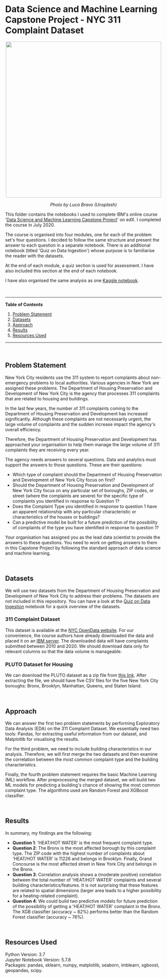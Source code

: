 # Data Science and Machine Learning Capstone Project - NYC 311 Complaint Dataset

<p align="center">
  <img width="500" src="https://images.unsplash.com/photo-1496588152823-86ff7695e68f?ixlib=rb-1.2.1&ixid=MXwxMjA3fDB8MHxwaG90by1wYWdlfHx8fGVufDB8fHw%3D&auto=format&fit=crop&w=1350&q=80">
</p>
<p align="center"><em>Photo by Luca Bravo (Unsplash)</em></p>

This folder contains the notebooks I used to complete IBM's online course '[Data Science and Machine Learning Capstone Project](https://www.edx.org/course/data-science-and-machine-learning-capstone-project)' on edX. I completed the course in July 2020.

The course is organised into four modules, one for each of the problem set's four questions. I decided to follow the same structure and present the answer to each question in a separate notebook. There is an additional notebook (titled 'Quiz on Data Ingestion') whose purpose is to familiarise the reader with the datasets. 

At the end of each module, a quiz section is used for assessment. I have also included this section at the end of each notebook. 

I have also organised the same analysis as one [Kaggle notebook](https://www.kaggle.com/korfanakis/capstone-project-nyc-311-complaint-dataset). 

<br>

---

**Table of Contents**

1. [Problem Statement](Problem-Statement)
2. [Datasets](Datasets)
3. [Approach](Approach)
4. [Results](Results)
5. [Resources Used](Resources-Used)

---

<br>

## Problem Statement

New York City residents use the 311 system to report complaints about non-emergency problems to local authorities. Various agencies in New York are assigned these problems. The Department of Housing Preservation and Development of New York City is the agency that processes 311 complaints that are related to housing and buildings.

In the last few years, the number of 311 complaints coming to the Department of Housing Preservation and Development has increased significantly. Although these complaints are not necessarily urgent, the large volume of complaints and the sudden increase impact the agency's overall efficiency.

Therefore, the Department of Housing Preservation and Development has approached your organisation to help them manage the large volume of 311 complaints they are receiving every year.

The agency needs answers to several questions. Data and analytics must support the answers to those questions. These are their  questions:

- Which type of complaint should the Department of Housing Preservation and Development of New York City focus on first?
- Should the Department of Housing Preservation and Development of New York City focus on any particular set of boroughs, ZIP codes, or street (where the complaints are severe) for the specific type of complaints you identified in response to Question 1?
- Does the Complaint Type you identified in response to question 1 have an apparent relationship with any particular characteristic or characteristics of the houses or buildings?
- Can a predictive model be built for a future prediction of the possibility of complaints of the type you have identified in response to question 1?

Your organisation has assigned you as the lead data scientist to provide the answers to these questions. You need to work on getting answers to them in this Capstone Project by following the standard approach of data science and machine learning.

<br>

## Datasets

We will use two datasets from the Department of Housing Preservation and Development of New York City to address their problems. The datasets are not included in this repository. You can have a look at the [Quiz on Data Ingestion](https://github.com/KOrfanakis/MOOCs/blob/main/Python_Data_Science_IBM/05-Data_Science_and_Machine_Learning_Capstone_Project/Quiz_on_Data_Ingestion.ipynb) notebook for a quick overview of the datasets.

### 311 Complaint Dataset

This dataset is available at the [NYC OpenData website](https://data.cityofnewyork.us/Social-Services/311-Service-Requests-from-2010-to-Present/erm2-nwe9). For our convenience, the course authors have already downloaded the data and placed it on an [IBM server](https://cocl.us/311_NYC_Dataset). The downloaded data will have complaints submitted between 2010 and 2020. We should download data only for relevant columns so that the data volume is manageable.

### PLUTO Dataset for Housing

We can download the PLUTO dataset as a zip file from [this link](https://data.cityofnewyork.us/City-Government/Primary-Land-Use-Tax-Lot-Output-PLUTO-/xuk2-nczf ). After extracting the file, we should have five CSV files for the five New York City boroughs: Bronx, Brooklyn, Manhattan, Queens, and Staten Island.

<br>

## Approach

We can answer the first two problem statements by performing Exploratory Data Analysis (EDA) on the 311 Complaint Dataset. We essentially need two tools: Pandas, for extracting useful information from our dataset, and Matplotlib for visualising the results.

For the third problem, we need to include building characteristics in our analysis. Therefore, we will first merge the two datasets and then examine the correlation between the most common complaint type and the building characteristics.

Finally, the fourth problem statement requires the basic Machine Learning (ML) workflow. After preprocessing the merged dataset, we will build two ML models for predicting a building's chance of showing the most common complaint type. The algorithms used are Random Forest and XGBoost classifier.

<br>

## Results

In summary, my findings are the following:

- **Question 1**: 'HEAT/HOT WATER' is the most frequent complaint type.
- **Question 2**: The Bronx is the most affected borough by this complaint type. The ZIP code with the highest number of complaints about 'HEAT/HOT WATER' is 11226 and belongs in Brooklyn. Finally,  Grand Concourse is the most affected street in New York City and belongs in the Bronx.
- **Question 3**: Correlation analysis shows a  (moderate positive) correlation between the total number of 'HEAT/HOT WATER' complaints and several building characteristics/features. It is not surprising that these features are related to spatial dimensions (larger area leads to a higher possibility for a heating-related complaint).
- **Question 4**: We could build two predictive models for future prediction of the possibility of getting a 'HEAT/HOT WATER' complaint in the Bronx. The XGB classifier (accuracy ~ 82%) performs better than the Random Forest classifier (accuracy ~ 76%).

<br>

## Resources Used

Python Version: 3.7 <br>
Jupyter Notebook Version: 5.7.8<br>
Packages: pandas, sklearn, numpy, matplotlib, seaborn, imblearn, xgboost, geopandas, scipy.


